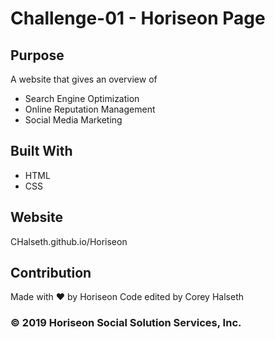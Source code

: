 # Challenge-01 - Horiseon Page

## Purpose
A website that gives an overview of
* Search Engine Optimization
* Online Reputation Management
* Social Media Marketing

## Built With
* HTML
* CSS

## Website
CHalseth.github.io/Horiseon

## Contribution
Made with ❤️️ by Horiseon
Code edited by Corey Halseth

### © 2019 Horiseon Social Solution Services, Inc.

